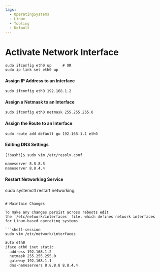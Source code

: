 ```yaml
---
tags:
  - OperatingSystems
  - Linux
  - Tooling
  - Default
---
```



# Activate Network Interface

```shell-session
sudo ifconfig eth0 up     # OR
sudo ip link set eth0 up
```

#### Assign IP Address to an Interface

```shell-session
sudo ifconfig eth0 192.168.1.2
```

#### Assign a Netmask to an Interface

```shell-session
sudo ifconfig eth0 netmask 255.255.255.0
```

#### Assign the Route to an Interface

```shell-session
sudo route add default gw 192.168.1.1 eth0
```

#### Editing DNS Settings

```shell-session
[!bash!]$ sudo vim /etc/resolv.conf
```

```txt
nameserver 8.8.8.8
nameserver 8.8.4.4
```
#### Restart Networking Service

sudo systemctl restart networking
```

# Maintain Changes

To make any changes persist across reboots edit the `/etc/network/interfaces` file, which defines network interfaces for Linux-based operating systems

```shell-session
sudo vim /etc/network/interfaces
```

```txt
auto eth0
iface eth0 inet static
  address 192.168.1.2
  netmask 255.255.255.0
  gateway 192.168.1.1
  dns-nameservers 8.8.8.8 8.8.4.4
```